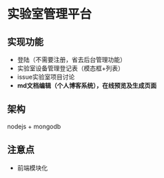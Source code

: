 # 实验室管理平台
## 实现功能
- 登陆（不需要注册，省去后台管理功能）
- 实验室设备管理登记表（模态框+列表）
- issue实验室项目讨论
- __md文档编辑（个人博客系统），在线预览及生成页面__

## 架构
nodejs + mongodb

## 注意点
- 前端模块化

